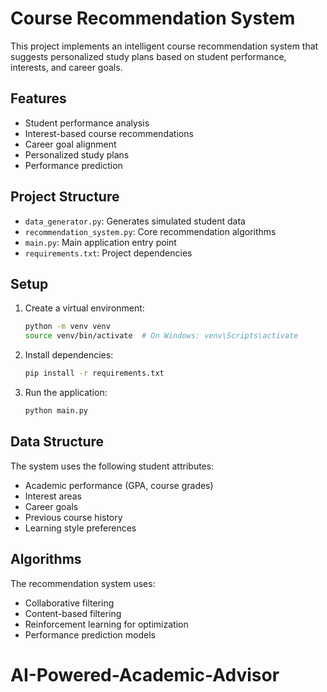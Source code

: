 # Course Recommendation System

This project implements an intelligent course recommendation system that suggests personalized study plans based on student performance, interests, and career goals.

## Features
- Student performance analysis
- Interest-based course recommendations
- Career goal alignment
- Personalized study plans
- Performance prediction

## Project Structure
- `data_generator.py`: Generates simulated student data
- `recommendation_system.py`: Core recommendation algorithms
- `main.py`: Main application entry point
- `requirements.txt`: Project dependencies

## Setup
1. Create a virtual environment:
   ```bash
   python -m venv venv
   source venv/bin/activate  # On Windows: venv\Scripts\activate
   ```

2. Install dependencies:
   ```bash
   pip install -r requirements.txt
   ```

3. Run the application:
   ```bash
   python main.py
   ```

## Data Structure
The system uses the following student attributes:
- Academic performance (GPA, course grades)
- Interest areas
- Career goals
- Previous course history
- Learning style preferences

## Algorithms
The recommendation system uses:
- Collaborative filtering
- Content-based filtering
- Reinforcement learning for optimization
- Performance prediction models

# AI-Powered-Academic-Advisor
